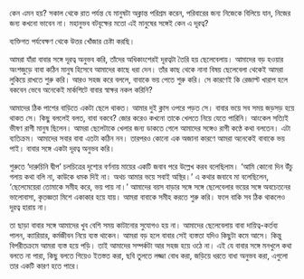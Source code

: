 কেন এমন হয়? সকাল থেকে রাত পর্যন্ত যে মানুষটা অক্লান্ত পরিশ্রম করেন, পরিবারের জন্য নিজেকে বিলিয়ে যান, নিজের জন্য কখনো ভাবেন না। মহানুভব বটবৃক্ষের মতো এই মানুষের সঙ্গেই কেন এ দূরত্ব?

ব্যক্তিগত পর্যবেক্ষণ থেকে উত্তর খোঁজার চেষ্টা করছি।

আমরা যাঁরা বাবার সঙ্গে দূরত্ব অনুভব করি, তাঁদের অধিকাংশেরই দূরত্বটা তৈরি হয় ছেলেবেলায়। আমাদের বড় হওয়ার অংশজুড়ে বাবা কঠিন মানুষ হিসেবে আমাদের কাছে ধরা দেন। তাঁর কাছ থেকে নানা বিষয় ছেলেবেলা থেকেই আমরা লুকিয়ে রাখতে শুরু করি। আরও সহজ করে বললে, বাবাকে ভয় পেতে শুরু করি। সে কারণেই কি রেজাল্ট খারাপ হলে বকবেন ভেবে অনেকেই মার্কশিটে বাবার স্বাক্ষর নকল করিনি?

আমাদের ঠিক পাশের বাড়িতে একটা ছেলে থাকত। আমার দুই ক্লাস ওপরে পড়ত সে। বাবার ভয়ে সব সময় জড়সড় হয়ে থাকত সে। কিছু বললেই বলত, বাবা বকবে? জোর করেও কখনো তাকে খেলতে নিয়ে যেতে পারিনি। আংকেল সত্যিই ভীষণ রাগী মানুষ ছিলেন। আমরা ছেলেটাকে খেলার জন্য ডাকতে গেলে আমাদের সঙ্গেও রাগী কণ্ঠে কথা বলতেন। এটা ব্যতিক্রম। আমাদের সবার বাবা এতটা কঠিন নন। তারপরও কোনো এক অজানা কারণে আমরা অনেকেই বাবাকে ভয় পাই। বাবার সঙ্গে একটা দূরত্ব অনুভব করি।

শুরুতে ‘দারুচিনি দ্বীপ’ চলচিত্রের দৃশ্যের বর্ণনায় মায়ের একটি জবাব পরে উল্লেখ করব বলেছিলাম। ‘আমি কোনো দিন উঁচু গলায় কথা বলি না, কাউকে ধমক দিই না। অথচ আমার ভয়ে সবাই অস্থির।’ এ কথার জবাবে মা বলেছিলেন, ‘ছেলেমেয়েরা তোমাকে সমীহ করে, ভয় পায় না।’ আমাদের বয়স বাড়ার সঙ্গে সঙ্গে ছেলেবেলার ভয়ের সঙ্গে অবচেতনের ভালোবাসা, কৃতজ্ঞতা মিশে একাকার হয়ে যায়। আমরা বাবাকে সমীহ করতে শুরু করি। ফলে বাকি সব ঠিক থাকলেও দূরত্ব হারায় না।

তা ছাড়া বাবার সঙ্গে আমাদের খুব বেশি সময় কাটানোর সুযোগও হয় না। আমাদের ছেলেবেলায় বাবা দায়িত্ব-কর্তব্য পালন, ক্যারিয়ার, কর্মজীবন নিয়ে ব্যস্ত থাকেন। আমরা বড় হলে বাবার সেই ব্যস্ততা যদিও কিছুটা কমে আসে। কিন্তু বিপরীতক্রমে আমরা ব্যস্ত হয়ে পড়ি। তাই আমাদের সম্পর্কটা আর সহজ হয়ে ওঠে না। এই যে বাবার সঙ্গে মনখুলে কথা বলতে না পারা, কিছু বলতে গিয়েও ইতস্তত করা, ছবি তুলতে লজ্জা বোধ করা, জড়িয়ে ধরতে বাধা অনুভব করা, এগুলো তার একটি কারণ হতে পারে।
